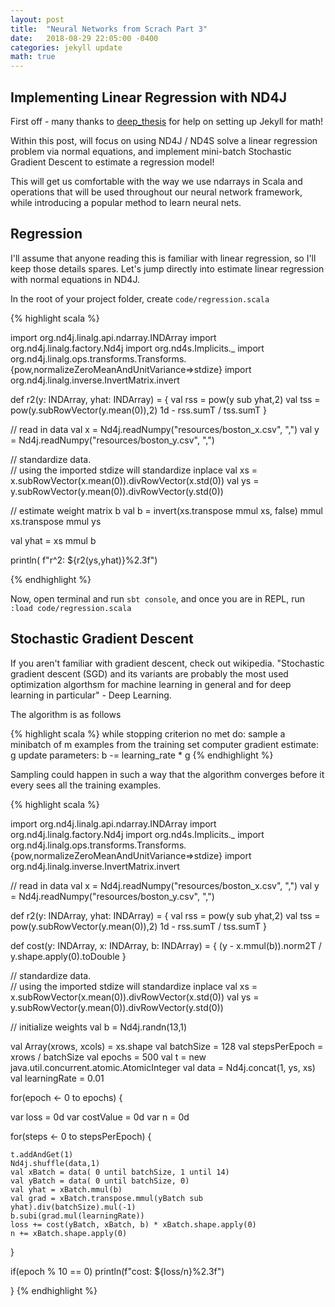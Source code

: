```yaml
---
layout: post
title:  "Neural Networks from Scrach Part 3"
date:   2018-08-29 22:05:00 -0400
categories: jekyll update
math: true
---
```




## Implementing Linear Regression with ND4J

First off - many thanks to [deep_thesis](http://deeplearningthesis.com/jekyll/mathematics/programming/2018/01/14/setting-up-jekyll.html) for help on setting up Jekyll for math!

Within this post, will focus on using ND4J / ND4S solve a linear regression problem via normal equations, and implement mini-batch Stochastic Gradient Descent to estimate a regression model!

This will get us comfortable with the way we use ndarrays in Scala and operations that will
be used throughout our neural network framework, while introducing a popular method to learn neural nets.  


## Regression

I'll assume that anyone reading this is familiar with linear regression, so I'll keep those details spares.  Let's jump directly into estimate linear regression with normal equations in ND4J.  

In the root of your project folder, create `code/regression.scala`

{% highlight scala %}

import org.nd4j.linalg.api.ndarray.INDArray
import org.nd4j.linalg.factory.Nd4j
import org.nd4s.Implicits._
import org.nd4j.linalg.ops.transforms.Transforms.{pow,normalizeZeroMeanAndUnitVariance=>stdize}
import org.nd4j.linalg.inverse.InvertMatrix.invert

def r2(y: INDArray, yhat: INDArray) = {
  val rss = pow(y sub yhat,2)
  val tss = pow(y.subRowVector(y.mean(0)),2)
  1d - rss.sumT / tss.sumT
}

// read in data
val x = Nd4j.readNumpy("resources/boston_x.csv", ",")
val y = Nd4j.readNumpy("resources/boston_y.csv", ",")

// standardize data.  
// using the imported stdize will standardize inplace
val xs = x.subRowVector(x.mean(0)).divRowVector(x.std(0))
val ys = y.subRowVector(y.mean(0)).divRowVector(y.std(0))

// estimate weight matrix b
val b = invert(xs.transpose mmul xs, false) mmul xs.transpose mmul ys

val yhat = xs mmul b

println( f"r^2: ${r2(ys,yhat)}%2.3f")

{% endhighlight %}

Now, open terminal and run `sbt console`, and once you are in REPL, run `:load code/regression.scala`

## Stochastic Gradient Descent

If you aren't familiar with gradient descent, check out wikipedia.  "Stochastic gradient descent (SGD) and its variants are probably the most used optimization algorthsm for machine learning in general and for deep learning in particular" - Deep Learning.  

The algorithm is as follows

{% highlight scala %}
while stopping criterion no met do:
  sample a minibatch of m examples from the training set
  computer gradient estimate: g
  update parameters: b -= learning_rate * g
{% endhighlight %}

Sampling could happen in such a way that the algorithm converges before it every sees all the training examples.  

{% highlight scala %}


import org.nd4j.linalg.api.ndarray.INDArray
import org.nd4j.linalg.factory.Nd4j
import org.nd4s.Implicits._
import org.nd4j.linalg.ops.transforms.Transforms.{pow,normalizeZeroMeanAndUnitVariance=>stdize}
import org.nd4j.linalg.inverse.InvertMatrix.invert

// read in data
val x = Nd4j.readNumpy("resources/boston_x.csv", ",")
val y = Nd4j.readNumpy("resources/boston_y.csv", ",")

def r2(y: INDArray, yhat: INDArray) = {
  val rss = pow(y sub yhat,2)
  val tss = pow(y.subRowVector(y.mean(0)),2)
  1d - rss.sumT / tss.sumT
}

def cost(y: INDArray, x: INDArray, b: INDArray) = {
 (y - x.mmul(b)).norm2T / y.shape.apply(0).toDouble
}

// standardize data.  
// using the imported stdize will standardize inplace
val xs = x.subRowVector(x.mean(0)).divRowVector(x.std(0))
val ys = y.subRowVector(y.mean(0)).divRowVector(y.std(0))

// initialize weights
val b = Nd4j.randn(13,1)

val Array(xrows, xcols) = xs.shape
val batchSize = 128
val stepsPerEpoch = xrows / batchSize
val epochs = 500
val t = new java.util.concurrent.atomic.AtomicInteger
val data = Nd4j.concat(1, ys, xs)
val learningRate = 0.01

for(epoch <- 0 to epochs) {

  var loss = 0d
  var costValue = 0d
  var n = 0d

  for(steps <- 0 to stepsPerEpoch) {

    t.addAndGet(1)
    Nd4j.shuffle(data,1)
    val xBatch = data( 0 until batchSize, 1 until 14)
    val yBatch = data( 0 until batchSize, 0)
    val yhat = xBatch.mmul(b)
    val grad = xBatch.transpose.mmul(yBatch sub yhat).div(batchSize).mul(-1)
    b.subi(grad.mul(learningRate))
    loss += cost(yBatch, xBatch, b) * xBatch.shape.apply(0)
    n += xBatch.shape.apply(0)

  }

  if(epoch % 10 == 0) println(f"cost: ${loss/n}%2.3f")

}
{% endhighlight %}
